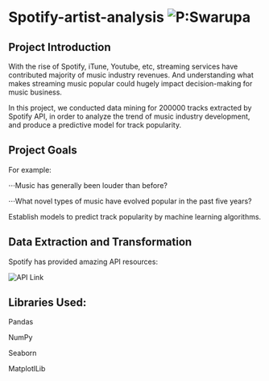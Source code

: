 # Spotify-artist-analysis ![P:Swarupa](https://img.shields.io/badge/P-Swarupa-red) 

## Project Introduction

With the rise of Spotify, iTune, Youtube, etc, streaming services have contributed majority of music industry revenues. And understanding what makes streaming music popular could hugely impact decision-making for music business.

In this project, we conducted data mining for 200000 tracks extracted by Spotify API, in order to analyze the trend of music industry development, and produce a predictive model for track popularity.


## Project Goals

For example:

⋅⋅⋅Music has generally been louder than before?

⋅⋅⋅What novel types of music have evolved popular in the past five years?

Establish models to predict track popularity by machine learning algorithms.

## Data Extraction and Transformation

Spotify has provided amazing API resources:

![API Link](https://developer.spotify.com/documentation/web-api/reference/tracks/) 

## Libraries Used:
Pandas

NumPy

Seaborn

MatplotlLib
